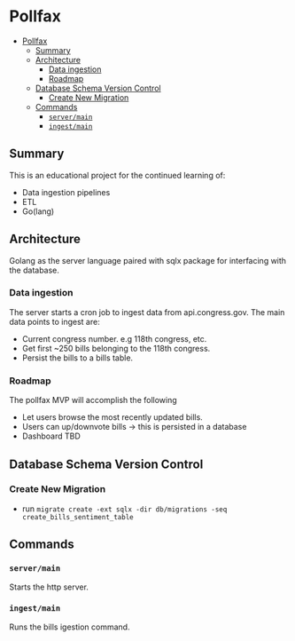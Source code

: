 # Pollfax

<!--toc:start-->
- [Pollfax](#pollfax)
  - [Summary](#summary)
  - [Architecture](#architecture)
    - [Data ingestion](#data-ingestion)
    - [Roadmap](#roadmap)
  - [Database Schema Version Control](#database-schema-version-control)
    - [Create New Migration](#create-new-migration)
  - [Commands](#commands)
    - [`server/main`](#servermain)
    - [`ingest/main`](#ingestmain)
<!--toc:end-->

## Summary

This is an educational project for the continued learning of:

- Data ingestion pipelines
- ETL
- Go(lang)

## Architecture

Golang as the server language paired with sqlx package for interfacing
with the database.

### Data ingestion

The server starts a cron job to ingest data from api.congress.gov. The main
data points to ingest are:

- Current congress number. e.g 118th congress, etc.
- Get first ~250 bills belonging to the 118th congress.
- Persist the bills to a bills table.

### Roadmap

The pollfax MVP will accomplish the following

- Let users browse the most recently updated bills.
- Users can up/downvote bills -> this is persisted in a database
- Dashboard TBD

## Database Schema Version Control

### Create New Migration

- run `migrate create -ext sqlx -dir db/migrations -seq create_bills_sentiment_table`

## Commands

### `server/main`

Starts the http server.

### `ingest/main`

Runs the bills igestion command.
